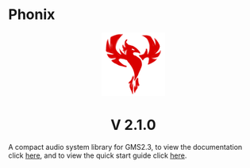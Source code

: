# Phonix
<p align="center">
  <img src="/phonix.png" />
</p>

 <h1 align = "center"> <strong>V 2.1.0</strong> </h1>

A compact audio system library for GMS2.3, to view the documentation click [here](https://github.com/Andre-404/Phonix/wiki), and to view the quick start guide click [here](https://github.com/Andre-404/Phonix/wiki/Quick-start).
